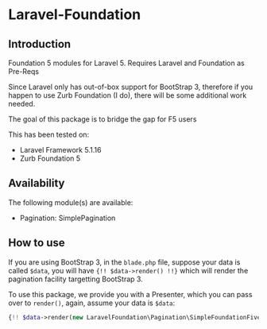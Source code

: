 # Laravel-Foundation

## Introduction

Foundation 5 modules for Laravel 5. Requires Laravel and Foundation as Pre-Reqs

Since Laravel only has out-of-box support for BootStrap 3, therefore if you happen to use Zurb Foundation (I do), there will be some additional work needed.

The goal of this package is to bridge the gap for F5 users

This has been tested on:
- Laravel Framework 5.1.16
- Zurb Foundation 5


## Availability

The following module(s) are available:

- Pagination: SimplePagination

## How to use

If you are using BootStrap 3, in the `blade.php` file, suppose your data is called `$data`, you will have `{!! $data->render() !!}` which will render the pagination facility targetting BootStrap 3.

To use this package, we provide you with a Presenter, which you can pass over to `render()`, again, assume your data is `$data`:

```php
{!! $data->render(new LaravelFoundation\Pagination\SimpleFoundationFivePresenter($data)) !!}
```




